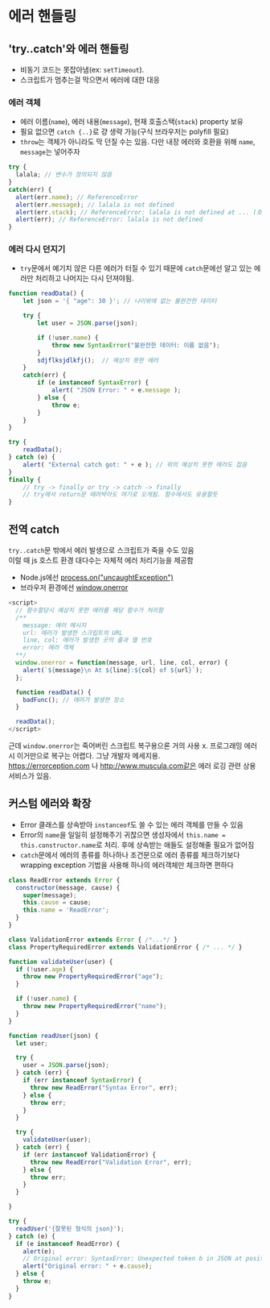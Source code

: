 # 에러 핸들링
## 'try..catch'와 에러 핸들링
- 비동기 코드는 못잡아냄(ex: `setTimeout`).
- 스크립트가 멈추는걸 막으면서 에러에 대한 대응

### 에러 객체
- 에러 이름(`name`), 에러 내용(`message`), 현재 호출스택(`stack`) property 보유
- 필요 없으면 `catch {..}`로 걍 생략 가능(구식 브라우저는 polyfill 필요)
- `throw`는 객체가 아니라도 막 던질 수는 있음. 다만 내장 에러와 호환을 위해 `name`, `message`는 넣어주자
```js
try {
  lalala; // 변수가 정의되지 않음
} 
catch(err) {
  alert(err.name); // ReferenceError
  alert(err.message); // lalala is not defined
  alert(err.stack); // ReferenceError: lalala is not defined at ... (호출 스택)
  alert(err); // ReferenceError: lalala is not defined
}
```
### 에러 다시 던지기
- `try`문에서 예기치 않은 다른 에러가 터질 수 있기 때문에 `catch`문에선 알고 있는 에러만 처리하고 나머지는 다시 던져야됨.
```js
function readData() {
    let json = '{ "age": 30 }'; // 나이밖에 없는 불완전한 데이터

    try {
        let user = JSON.parse(json);

        if (!user.name) {
            throw new SyntaxError("불완전한 데이터: 이름 없음");
        }
        sdjflksjdlkfj();  // 예상치 못한 에러
    } 
    catch(err) {
        if (e instanceof SyntaxError) {
            alert( "JSON Error: " + e.message );
        } else {
            throw e;
        }
    }
}

try {
    readData();
} catch (e) {
    alert( "External catch got: " + e ); // 위의 예상치 못한 에러도 잡음
}
finally {
    // try -> finally or try -> catch -> finally
    // try에서 return문 때려박아도 여기로 오게됨. 함수에서도 유용할듯
}
```

## 전역 catch
`try..catch`문 밖에서 에러 발생으로 스크립트가 죽을 수도 있음
<br>이럴 때 js 호스트 환경 대다수는 자체적 에러 처리기능을 제공함

- Node.js에선 [process.on("uncaughtException")](https://nodejs.org/api/process.html#process_event_uncaughtexception)
- 브라우저 환경에선 [window.onerror](https://developer.mozilla.org/en-US/docs/Web/API/GlobalEventHandlers/onerror)

```js
<script>
  // 함수할당시 예상치 못한 에러를 해당 함수가 처리함
  /**
    message: 에러 메시지
    url: 에러가 발생한 스크립트의 URL
    line, col: 에러가 발생한 곳의 줄과 열 번호
    error: 에러 객체
  **/
  window.onerror = function(message, url, line, col, error) {
    alert(`${message}\n At ${line}:${col} of ${url}`);
  };

  function readData() {
    badFunc(); // 에러가 발생한 장소
  }

  readData();
</script>
```
근데 `window.onerror`는 죽어버린 스크립트 복구용으론 거의 사용 x. 프로그래밍 에러시 이거만으로 복구는 어렵다. 그냥 개발자 메세지용. 
<br>https://errorception.com 나 http://www.muscula.com같은 에러 로깅 관련 상용 서비스가 있음.

## 커스텀 에러와 확장
- Error 클래스를 상속받아 `instanceof`도 쓸 수 있는 에러 객체를 만들 수 있음
- Error의 `name`을 일일히 설정해주기 귀찮으면 생성자에서 `this.name = this.constructor.name`로 처리. 후에 상속받는 애들도 설정해줄 필요가 없어짐
- `catch`문에서 에러의 종류를 하나하나 조건문으로 에러 종류를 체크하기보다 wrapping exception 기법을 사용해 하나의 에러객체만 체크하면 편하다
```js
class ReadError extends Error {
  constructor(message, cause) {
    super(message);
    this.cause = cause;
    this.name = 'ReadError';
  }
}

class ValidationError extends Error { /*...*/ }
class PropertyRequiredError extends ValidationError { /* ... */ }

function validateUser(user) {
  if (!user.age) {
    throw new PropertyRequiredError("age");
  }

  if (!user.name) {
    throw new PropertyRequiredError("name");
  }
}

function readUser(json) {
  let user;

  try {
    user = JSON.parse(json);
  } catch (err) {
    if (err instanceof SyntaxError) {
      throw new ReadError("Syntax Error", err);
    } else {
      throw err;
    }
  }

  try {
    validateUser(user);
  } catch (err) {
    if (err instanceof ValidationError) {
      throw new ReadError("Validation Error", err);
    } else {
      throw err;
    }
  }

}

try {
  readUser('{잘못된 형식의 json}');
} catch (e) {
  if (e instanceof ReadError) {
    alert(e);
    // Original error: SyntaxError: Unexpected token b in JSON at position 1
    alert("Original error: " + e.cause);
  } else {
    throw e;
  }
}
```